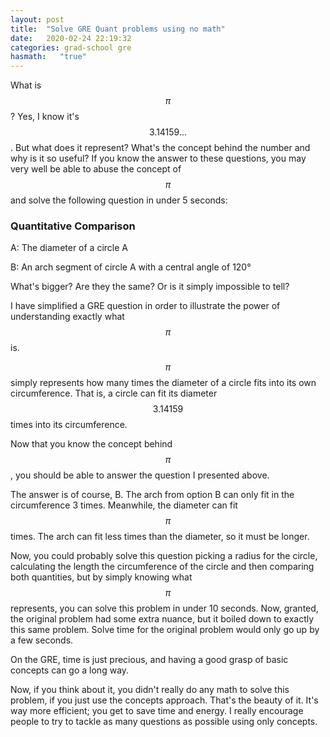 ```yaml
---
layout: post
title:  "Solve GRE Quant problems using no math"
date:   2020-02-24 22:19:32
categories: grad-school gre
hasmath:   "true"
---
```


What is $$\pi$$? Yes, I know it's $$3.14159 \dots$$. But what does it represent?
What's the concept behind the number and why is it so useful? If you know the
answer to these questions, you may very well be able to abuse the concept of
$$\pi$$ and solve the following question in under 5 seconds:

### Quantitative Comparison

A: The diameter of a circle A

B: An arch segment of circle A with a central angle of 120°

What's bigger? Are they the same? Or is it simply impossible to tell?

I have simplified a GRE question in order to illustrate the power of
understanding exactly what $$\pi$$ is.

$$\pi$$ simply represents how many times the diameter of a circle fits into its
own circumference. That is, a circle can fit its diameter $$3.14159$$ times into
its circumference.

Now that you know the concept behind $$\pi$$, you should be able to answer the
question I presented above.

The answer is of course, B. The arch from option B can only fit in the circumference
3 times. Meanwhile, the diameter can fit $$\pi$$ times. The arch can fit less
times than the diameter, so it must be longer.

Now, you could probably solve this question picking a radius for the circle,
calculating the length the circumference of the circle and then comparing both
quantities, but by simply knowing what $$\pi$$ represents, you can solve this
problem in under 10 seconds. Now, granted, the original problem had some extra
nuance, but it boiled down to exactly this same problem. Solve time for the
original problem would only go up by a few seconds.

On the GRE, time is just precious, and having a good grasp of basic concepts
can go a long way.

Now, if you think about it, you didn't really do any math to solve this problem,
if you just use the concepts approach. That's the beauty of it. It's way more
efficient; you get to save time and energy. I really encourage people to try to
tackle as many questions as possible using only concepts.
